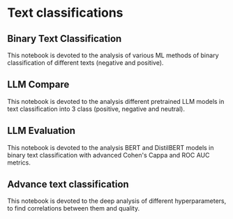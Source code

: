 # Text classifications

## Binary Text Classification

This notebook is devoted to the analysis of various ML methods of binary classification of different texts (negative and positive).

## LLM Compare

This notebook is devoted to the analysis different pretrained LLM models in text classification into 3 class (positive, negative and neutral).

## LLM Evaluation

This notebook is devoted to the analysis BERT and DistilBERT models in binary text classification with advanced Cohen's Cappa and ROC AUC metrics.

## Advance text classification

This notebook is devoted to the deep analysis of different hyperparameters, to find correlations between them and quality.
